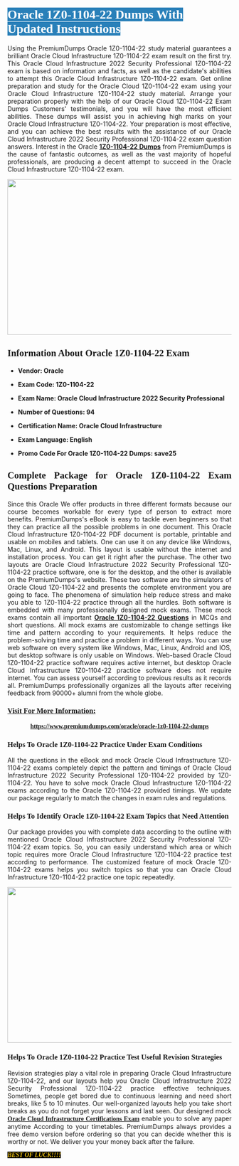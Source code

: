 <h1><span style="color:#ffffff;"><span style="font-family:Georgia,serif;"><strong><span style="background-color:#2980b9;">Oracle 1Z0-1104-22 Dumps With Updated Instructions</span></strong></span></span></h1>

<p style="text-align: justify;">Using the PremiumDumps Oracle 1Z0-1104-22 study material guarantees a brilliant Oracle Cloud Infrastructure 1Z0-1104-22 exam result on the first try. This Oracle Cloud Infrastructure 2022 Security Professional 1Z0-1104-22 exam is based on information and facts, as well as the candidate's abilities to attempt this Oracle Cloud Infrastructure 1Z0-1104-22 exam. Get online preparation and study for the Oracle Cloud 1Z0-1104-22 exam using your Oracle Cloud Infrastructure 1Z0-1104-22 study material. Arrange your preparation properly with the help of our Oracle Cloud 1Z0-1104-22 Exam Dumps Customers' testimonials, and you will have the most efficient abilities. These dumps will assist you in achieving high marks on your Oracle Cloud Infrastructure 1Z0-1104-22. Your preparation is most effective, and you can achieve the best results with the assistance of our Oracle Cloud Infrastructure 2022 Security Professional 1Z0-1104-22 exam question answers. Interest in the Oracle <a href="https://www.premiumdumps.com/oracle/oracle-1z0-1104-22-dumps"><strong>1Z0-1104-22 </strong><b>Dumps</b></a> from PremiumDumps is the cause of fantastic outcomes, as well as the vast majority of hopeful professionals, are producing a decent attempt to succeed in the Oracle Cloud Infrastructure 1Z0-1104-22 exam.</p>

<p style="text-align: center;"><a href="https://www.premiumdumps.com/oracle/oracle-1z0-1104-22-dumps"><img alt="" src="https://i.imgur.com/P39uA2n.jpeg" style="width: 700px; height: 350px;" /></a></p>

<h2 style="text-align: justify;"><span style="font-family:Georgia,serif;"><strong>Information About Oracle 1Z0-1104-22 Exam</strong></span></h2>

<ul>
	<li>
	<p style="text-align: justify;"><b>Vendor: Oracle</b></p>
	</li>
	<li>
	<p style="text-align: justify;"><b>Exam Code: 1Z0-1104-22</b></p>
	</li>
	<li>
	<p style="text-align: justify;"><b>Exam Name: Oracle Cloud Infrastructure 2022 Security Professional</b></p>
	</li>
	<li>
	<p style="text-align: justify;"><b>Number of Questions: 94</b></p>
	</li>
	<li>
	<p style="text-align: justify;"><b>Certification Name: Oracle Cloud Infrastructure</b></p>
	</li>
	<li>
	<p style="text-align: justify;"><b>Exam Language: English</b></p>
	</li>
	<li>
	<p style="text-align: justify;"><b>Promo Code For Oracle 1Z0-1104-22 Dumps: save25</b></p>
	</li>
</ul>

<h2 style="text-align: justify;"><span style="font-family:Georgia,serif;"><strong>Complete Package for Oracle 1Z0-1104-22 Exam Questions Preparation</strong></span></h2>

<p style="text-align: justify;">Since this Oracle We offer products in three different formats because our course becomes workable for every type of person to extract more benefits. PremiumDumps's eBook is easy to tackle even beginners so that they can practice all the possible problems in one document. This Oracle Cloud Infrastructure 1Z0-1104-22 PDF document is portable, printable and usable on mobiles and tablets. One can use it on any device like Windows, Mac, Linux, and Android. This layout is usable without the internet and installation process. You can get it right after the purchase. The other two layouts are Oracle Cloud Infrastructure 2022 Security Professional 1Z0-1104-22 practice software, one is for the desktop, and the other is available on the PremiumDumps's website. These two software are the simulators of Oracle Cloud 1Z0-1104-22 and presents the complete environment you are going to face. The phenomena of simulation help reduce stress and make you able to 1Z0-1104-22 practice through all the hurdles. Both software is embedded with many professionally designed mock exams. These mock exams contain all important <strong><a href="https://www.premiumdumps.com/oracle/oracle-1z0-1104-22-dumps">Oracle 1Z0-1104-22 Questions</a></strong> in MCQs and short questions. All mock exams are customizable to change settings like time and pattern according to your requirements. It helps reduce the problem-solving time and practice a problem in different ways. You can use web software on every system like Windows, Mac, Linux, Android and IOS, but desktop software is only usable on Windows. Web-based Oracle Cloud 1Z0-1104-22 practice software requires active internet, but desktop Oracle Cloud Infrastructure 1Z0-1104-22 practice software does not require internet. You can assess yourself according to previous results as it records all. PremiumDumps professionally organizes all the layouts after receiving feedback from 90000+ alumni from the whole globe.</p>

<h3><span style="font-family:Georgia,serif;"><strong><u>Visit For More Information:</u></strong></span></h3>

<p style="text-align: center;"><span style="font-size:14px;"><span style="font-family:Georgia,serif;"><strong><a href="https://www.premiumdumps.com/oracle/oracle-1z0-1104-22-dumps">https://www.premiumdumps.com/oracle/oracle-1z0-1104-22-dumps</a></strong></span></span></p>

<h3 style="text-align: justify;"><span style="font-family:Georgia,serif;"><strong><strong><strong>Helps To Oracle 1Z0-1104-22 Practice Under Exam Conditions</strong></strong></strong></span></h3>

<p style="text-align: justify;">All the questions in the eBook and mock Oracle Cloud Infrastructure 1Z0-1104-22 exams completely depict the pattern and timings of Oracle Cloud Infrastructure 2022 Security Professional 1Z0-1104-22 provided by 1Z0-1104-22. You have to solve mock Oracle Cloud Infrastructure 1Z0-1104-22 exams according to the Oracle 1Z0-1104-22 provided timings. We update our package regularly to match the changes in exam rules and regulations.</p>

<h3 style="text-align: justify;"><span style="font-family:Georgia,serif;"><strong><strong><strong>Helps To Identify Oracle 1Z0-1104-22 Exam Topics that Need Attention</strong></strong></strong></span></h3>

<p style="text-align: justify;">Our package provides you with complete data according to the outline with mentioned Oracle Cloud Infrastructure 2022 Security Professional 1Z0-1104-22 exam topics. So, you can easily understand which area or which topic requires more Oracle Cloud Infrastructure 1Z0-1104-22 practice test according to performance. The customized feature of mock Oracle 1Z0-1104-22 exams helps you switch topics so that you can Oracle Cloud Infrastructure 1Z0-1104-22 practice one topic repeatedly.</p>

<p style="text-align: center;"><strong><a href="https://www.premiumdumps.com/oracle/oracle-1z0-1104-22-dumps"><img alt="" src="https://i.imgur.com/2KPb8yb.jpeg" style="width: 700px; height: 350px;" /></a></strong></p>

<h3 style="text-align: justify;"><span style="font-family:Georgia,serif;"><strong><strong><strong>Helps To Oracle 1Z0-1104-22 Practice Test Useful Revision Strategies</strong></strong></strong></span></h3>

<p style="text-align: justify;">Revision strategies play a vital role in preparing Oracle Cloud Infrastructure 1Z0-1104-22, and our layouts help you Oracle Cloud Infrastructure 2022 Security Professional 1Z0-1104-22 practice effective techniques. Sometimes, people get bored due to continuous learning and need short breaks, like 5 to 10 minutes. Our well-organized layouts help you take short breaks as you do not forget your lessons and last seen. Our designed mock <span style="font-family:Georgia,serif;"><strong><a href="http://https://www.premiumdumps.com/oracle/oracle-cloud-dumps">Oracle Cloud Infrastructure Certifications Exam</a></strong></span> enable you to solve any paper anytime According to your timetables. PremiumDumps always provides a free demo version before ordering so that you can decide whether this is worthy or not. We deliver you your money back after the failure.</p>

<p style="text-align: justify;"><span style="color:#f1c40f;"><strong><span style="font-family:Georgia,serif;"><span style="font-size:14px;"><em><strong><span style="background-color:#000000;">BEST OF LUCK!!!!</span></strong></em></span></span></strong></span></p>
